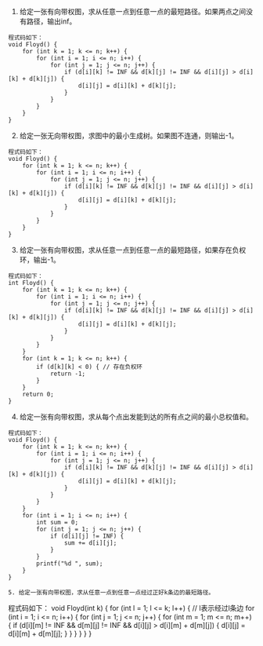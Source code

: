 

1. 给定一张有向带权图，求从任意一点到任意一点的最短路径。如果两点之间没有路径，输出inf。
```
程式码如下：
void Floyd() {
    for (int k = 1; k <= n; k++) {
        for (int i = 1; i <= n; i++) {
            for (int j = 1; j <= n; j++) {
                if (d[i][k] != INF && d[k][j] != INF && d[i][j] > d[i][k] + d[k][j]) {
                    d[i][j] = d[i][k] + d[k][j];
                }
            }
        }
    }
}
```

2. 给定一张无向带权图，求图中的最小生成树。如果图不连通，则输出-1。
```
程式码如下：
void Floyd() {
    for (int k = 1; k <= n; k++) {
        for (int i = 1; i <= n; i++) {
            for (int j = 1; j <= n; j++) {
                if (d[i][k] != INF && d[k][j] != INF && d[i][j] > d[i][k] + d[k][j]) {
                    d[i][j] = d[i][k] + d[k][j];
                }
            }
        }
    }
}
```

3. 给定一张有向带权图，求从任意一点到任意一点的最短路径，如果存在负权环，输出-1。
```
程式码如下：
int Floyd() {
    for (int k = 1; k <= n; k++) {
        for (int i = 1; i <= n; i++) {
            for (int j = 1; j <= n; j++) {
                if (d[i][k] != INF && d[k][j] != INF && d[i][j] > d[i][k] + d[k][j]) {
                    d[i][j] = d[i][k] + d[k][j];
                }
            }
        }
    }
    for (int k = 1; k <= n; k++) {
        if (d[k][k] < 0) { // 存在负权环
            return -1;
        }
    }
    return 0;
}
```

4. 给定一张有向带权图，求从每个点出发能到达的所有点之间的最小总权值和。
```
程式码如下：
void Floyd() {
    for (int k = 1; k <= n; k++) {
        for (int i = 1; i <= n; i++) {
            for (int j = 1; j <= n; j++) {
                if (d[i][k] != INF && d[k][j] != INF && d[i][j] > d[i][k] + d[k][j]) {
                    d[i][j] = d[i][k] + d[k][j];
                }
            }
        }
    }
    for (int i = 1; i <= n; i++) {
        int sum = 0;
        for (int j = 1; j <= n; j++) {
            if (d[i][j] != INF) {
                sum += d[i][j];
            }
        }
        printf("%d ", sum);
    }
}

5. 给定一张有向带权图，求从任意一点到任意一点经过正好k条边的最短路径。
```
程式码如下：
void Floyd(int k) {
    for (int l = 1; l <= k; l++) { // l表示经过l条边
        for (int i = 1; i <= n; i++) {
            for (int j = 1; j <= n; j++) {
                for (int m = 1; m <= n; m++) {
                    if (d[i][m] != INF && d[m][j] != INF && d[i][j] > d[i][m] + d[m][j]) {
                        d[i][j] = d[i][m] + d[m][j];
                    }
                }
            }
        }
    }
}
```